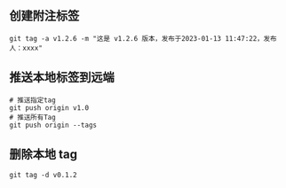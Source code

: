 ## 创建附注标签

```shell
git tag -a v1.2.6 -m "这是 v1.2.6 版本，发布于2023-01-13 11:47:22，发布人：xxxx"
```

## 推送本地标签到远端

```shell
# 推送指定tag
git push origin v1.0
# 推送所有Tag
git push origin --tags
```

## 删除本地 tag

```shell
git tag -d v0.1.2
```
